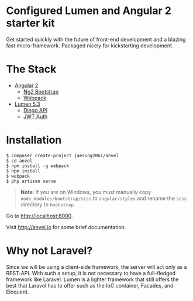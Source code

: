 # Configured Lumen and Angular 2 starter kit

Get started quickly with the future of front-end development and a blazing fast micro-framework. Packaged nicely for kickstarting development.

# The Stack

- [Angular 2](https://angular.io)
    - [Ng2 Bootstrap](https://github.com/ng-bootstrap/ng-bootstrap/)
    - [Webpack](https://webpack.github.io/)
- [Lumen 5.3](https://lumen.laravel.com)
    - [Dingo API](https://github.com/dingo/api)
    - [JWT Auth](https://github.com/tymondesigns/jwt-auth)

# Installation

    $ composer create-project jaesung2061/anvel
    $ cd anvel
    $ npm install -g webpack
    $ npm install
    $ webpack
    $ php artisan serve

> **Note**: If you are on Windows, you must manually copy `node_modules/bootstrap/scss` to `angular/styles` and rename the `scss` directory to `bootstrap`.

Go to [http://localhost:8000](http://localhost:8000).

Visit http://anvel.io for some brief documentation.

# Why not Laravel?

Since we will be using a client-side framework, the server will act only as a REST-API.
With such a setup, it is not necessary to have a full-fledged framework like Laravel.
Lumen is a lighter framework that still offers the best that Laravel has to offer such
as the IoC container, Facades, and Eloquent.
